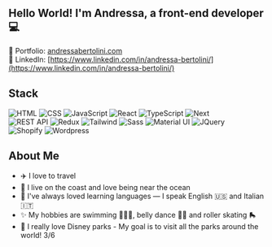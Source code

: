 ## Hello World! I'm Andressa, a front-end developer 💻

🔗 Portfolio: [andressabertolini.com](https://andressabertolini.com)<br />
🔗 LinkedIn: [https://www.linkedin.com/in/andressa-bertolini/](https://www.linkedin.com/in/andressa-bertolini/)

## Stack
![HTML](https://img.shields.io/badge/-HTML-E54C21?logo=html5&logoColor=white&style=flat)
![CSS](https://img.shields.io/badge/-CSS-264de4?logo=css3&logoColor=white&style=flat)
![JavaScript](https://img.shields.io/badge/-JavaScript-bfae15?logo=javascript&logoColor=white&style=flat)
![React](https://img.shields.io/badge/-React-00ccff?logo=react&logoColor=white&style=flat)
![TypeScript](https://img.shields.io/badge/-TypeScript-3178C6?logo=typescript&logoColor=white&style=flat)
![Next](https://img.shields.io/badge/-Next-232323?logo=next.js&logoColor=white&style=flat)
<br />
![REST API](https://img.shields.io/badge/-REST%20API-4a4848?logo=react&logoColor=white&style=flat)
![Redux](https://img.shields.io/badge/-Redux-7952bf?logo=redux&logoColor=white&style=flat)
![Tailwind](https://img.shields.io/badge/-Tailwind-49acb4?logo=tailwindcss&logoColor=white&style=flat)
![Sass](https://img.shields.io/badge/-Sass-cd6699?logo=sass&logoColor=white&style=flat)
![Material UI](https://img.shields.io/badge/-MaterialUI-006bd6?logo=mui&logoColor=white&style=flat)
![JQuery](https://img.shields.io/badge/-JQuery-0769ad?logo=jquery&logoColor=white&style=flat)
<br />
![Shopify](https://img.shields.io/badge/-Shopify-5e8d3e?logo=shopify&logoColor=white&style=flat)
![Wordpress](https://img.shields.io/badge/-Wordpress-075b7f?logo=wordpress&logoColor=white&style=flat)

## About Me
- ✈️ I love to travel
- 🌊 I live on the coast and love being near the ocean
- 💬 I've always loved learning languages — I speak English 🇺🇸 and Italian 🇮🇹
- ✨ My hobbies are swimming 🏊🏻‍♀️, belly dance 💃🏻 and roller skating 🛼
- 🏰 I really love Disney parks - My goal is to visit all the parks around the world! 3/6

